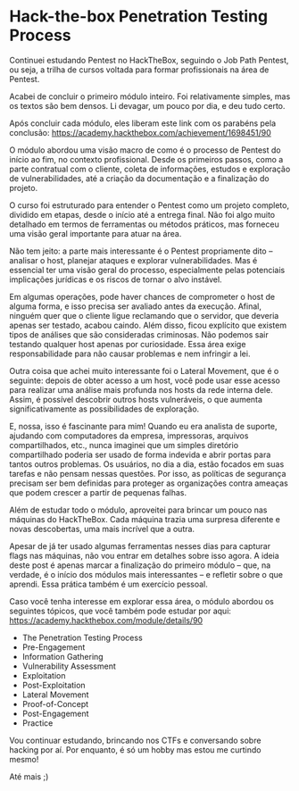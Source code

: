 # Hack-the-box Penetration Testing Process

Continuei estudando Pentest no HackTheBox, seguindo o Job Path Pentest, ou seja, a trilha de cursos voltada para formar profissionais na área de Pentest.

Acabei de concluir o primeiro módulo inteiro. Foi relativamente simples, mas os textos são bem densos. Li devagar, um pouco por dia, e deu tudo certo.

Após concluir cada módulo, eles liberam este link com os parabéns pela conclusão: https://academy.hackthebox.com/achievement/1698451/90

O módulo abordou uma visão macro de como é o processo de Pentest do início ao fim, no contexto profissional. Desde os primeiros passos, como a parte contratual com o cliente, coleta de informações, estudos e exploração de vulnerabilidades, até a criação da documentação e a finalização do projeto.

O curso foi estruturado para entender o Pentest como um projeto completo, dividido em etapas, desde o início até a entrega final. Não foi algo muito detalhado em termos de ferramentas ou métodos práticos, mas forneceu uma visão geral importante para atuar na área.

Não tem jeito: a parte mais interessante é o Pentest propriamente dito – analisar o host, planejar ataques e explorar vulnerabilidades. Mas é essencial ter uma visão geral do processo, especialmente pelas potenciais implicações jurídicas e os riscos de tornar o alvo instável.

Em algumas operações, pode haver chances de comprometer o host de alguma forma, e isso precisa ser avaliado antes da execução. Afinal, ninguém quer que o cliente ligue reclamando que o servidor, que deveria apenas ser testado, acabou caindo. Além disso, ficou explícito que existem tipos de análises que são consideradas criminosas. Não podemos sair testando qualquer host apenas por curiosidade. Essa área exige responsabilidade para não causar problemas e nem infringir a lei.

Outra coisa que achei muito interessante foi o Lateral Movement, que é o seguinte: depois de obter acesso a um host, você pode usar esse acesso para realizar uma análise mais profunda nos hosts da rede interna dele. Assim, é possível descobrir outros hosts vulneráveis, o que aumenta significativamente as possibilidades de exploração.

E, nossa, isso é fascinante para mim! Quando eu era analista de suporte, ajudando com computadores da empresa, impressoras, arquivos compartilhados, etc., nunca imaginei que um simples diretório compartilhado poderia ser usado de forma indevida e abrir portas para tantos outros problemas. Os usuários, no dia a dia, estão focados em suas tarefas e não pensam nessas questões. Por isso, as políticas de segurança precisam ser bem definidas para proteger as organizações contra ameaças que podem crescer a partir de pequenas falhas.

Além de estudar todo o módulo, aproveitei para brincar um pouco nas máquinas do HackTheBox. Cada máquina trazia uma surpresa diferente e novas descobertas, uma mais incrível que a outra.

Apesar de já ter usado algumas ferramentas nesses dias para capturar flags nas máquinas, não vou entrar em detalhes sobre isso agora. A ideia deste post é apenas marcar a finalização do primeiro módulo – que, na verdade, é o início dos módulos mais interessantes – e refletir sobre o que aprendi. Essa prática também é um exercício pessoal.

Caso você tenha interesse em explorar essa área, o módulo abordou os seguintes tópicos, que você também pode estudar por aqui: https://academy.hackthebox.com/module/details/90

* The Penetration Testing Process
* Pre-Engagement
* Information Gathering
* Vulnerability Assessment
* Exploitation
* Post-Exploitation
* Lateral Movement
* Proof-of-Concept
* Post-Engagement
* Practice

Vou continuar estudando, brincando nos CTFs e conversando sobre hacking por aí. Por enquanto, é só um hobby mas estou me curtindo mesmo!

Até mais ;)